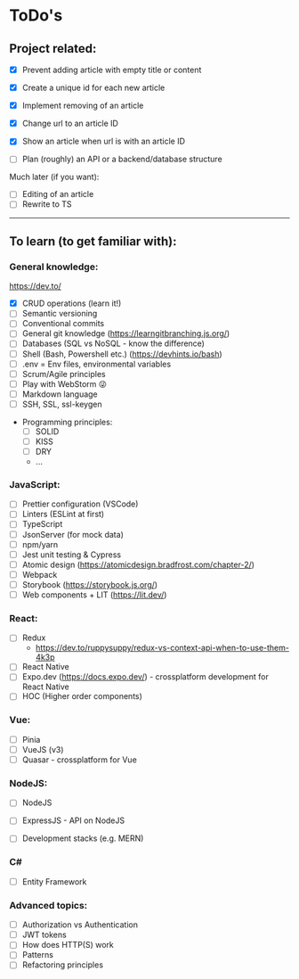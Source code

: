 # ToDo's

## Project related:

-   [x] Prevent adding article with empty title or content
-   [x] Create a unique id for each new article
-   [x] Implement removing of an article
-   [x] Change url to an article ID
-   [x] Show an article when url is with an article ID

-   [ ] Plan (roughly) an API or a backend/database structure

Much later (if you want):

-   [ ] Editing of an article
-   [ ] Rewrite to TS

---

## To learn (to get familiar with):

### General knowledge:

https://dev.to/

-   [x] CRUD operations (learn it!)
-   [ ] Semantic versioning
-   [ ] Conventional commits
-   [ ] General git knowledge (https://learngitbranching.js.org/)
-   [ ] Databases (SQL vs NoSQL - know the difference)
-   [ ] Shell (Bash, Powershell etc.) (https://devhints.io/bash)
-   [ ] .env = Env files, environmental variables
-   [ ] Scrum/Agile principles
-   [ ] Play with WebStorm 😜
-   [ ] Markdown language
-   [ ] SSH, SSL, ssl-keygen
-   Programming principles:
    -   [ ] SOLID
    -   [ ] KISS
    -   [ ] DRY
    -   ...

### JavaScript:

-   [ ] Prettier configuration (VSCode)
-   [ ] Linters (ESLint at first)
-   [ ] TypeScript
-   [ ] JsonServer (for mock data)
-   [ ] npm/yarn
-   [ ] Jest unit testing & Cypress
-   [ ] Atomic design (https://atomicdesign.bradfrost.com/chapter-2/)
-   [ ] Webpack
-   [ ] Storybook (https://storybook.js.org/)
-   [ ] Web components + LIT (https://lit.dev/)

### React:

-   [ ] Redux
    -   https://dev.to/ruppysuppy/redux-vs-context-api-when-to-use-them-4k3p
-   [ ] React Native
-   [ ] Expo.dev (https://docs.expo.dev/) - crossplatform development for React Native
-   [ ] HOC (Higher order components)

### Vue:

-   [ ] Pinia
-   [ ] VueJS (v3)
-   [ ] Quasar - crossplatform for Vue

### NodeJS:

-   [ ] NodeJS
-   [ ] ExpressJS - API on NodeJS

-   [ ] Development stacks (e.g. MERN)

### C#

-   [ ] Entity Framework

### Advanced topics:

-   [ ] Authorization vs Authentication
-   [ ] JWT tokens
-   [ ] How does HTTP(S) work
-   [ ] Patterns
-   [ ] Refactoring principles
